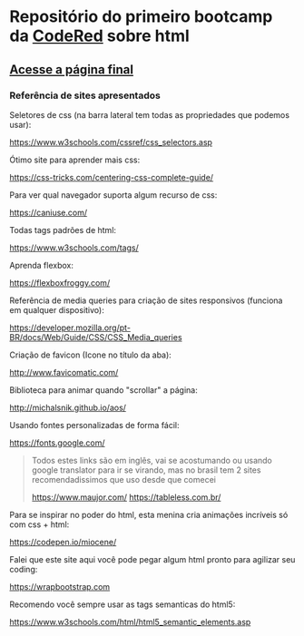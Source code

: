 # Repositório do primeiro bootcamp da [CodeRed](https://codered.online/eventos/introwebdev) sobre html

## [Acesse a página final](https://codered-co.github.io/introwebdev.github.io/)


### Referência de sites apresentados


Seletores de css (na barra lateral tem todas as propriedades que podemos usar): 

https://www.w3schools.com/cssref/css_selectors.asp



Ótimo site para aprender mais css:

https://css-tricks.com/centering-css-complete-guide/



Para ver qual navegador suporta algum recurso de css: 

https://caniuse.com/



Todas tags padrões de html: 

https://www.w3schools.com/tags/



Aprenda flexbox: 

https://flexboxfroggy.com/



Referência de media queries para criação de sites responsivos (funciona em qualquer dispositivo): 

https://developer.mozilla.org/pt-BR/docs/Web/Guide/CSS/CSS_Media_queries



Criação de favicon (Icone no título da aba): 

http://www.favicomatic.com/



Biblioteca para animar quando "scrollar" a página: 

http://michalsnik.github.io/aos/



Usando fontes personalizadas de forma fácil: 

https://fonts.google.com/




> Todos estes links são em inglês, vai se acostumando ou usando google translator para ir se virando, mas no brasil tem 2 sites recomendadissimos que uso desde que comecei
>
> https://www.maujor.com/
> https://tableless.com.br/




Para se inspirar no poder do html, esta menina cria animações incríveis só com css + html: 

https://codepen.io/miocene/


Falei que este site aqui você pode pegar algum html pronto para agilizar seu coding: 

https://wrapbootstrap.com


Recomendo você sempre usar as tags semanticas do html5: 

https://www.w3schools.com/html/html5_semantic_elements.asp
